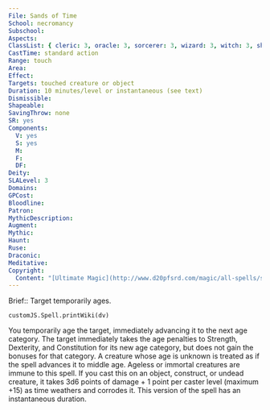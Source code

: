 ```yaml
---
File: Sands of Time
School: necromancy
Subschool: 
Aspects: 
ClassList: { cleric: 3, oracle: 3, sorcerer: 3, wizard: 3, witch: 3, shaman: 4, occultist: 3, psychic: 3, spiritualist: 3 }
CastTime: standard action
Range: touch
Area: 
Effect: 
Targets: touched creature or object
Duration: 10 minutes/level or instantaneous (see text)
Dismissible: 
Shapeable: 
SavingThrow: none
SR: yes
Components:
  V: yes
  S: yes
  M: 
  F: 
  DF: 
Deity: 
SLALevel: 3
Domains: 
GPCost: 
Bloodline: 
Patron: 
MythicDescription: 
Augment: 
Mythic: 
Haunt: 
Ruse: 
Draconic: 
Meditative: 
Copyright:
  Content: "[Ultimate Magic](http://www.d20pfsrd.com/magic/all-spells/s/sands-of-time)"
---
```

Brief:: Target temporarily ages.

```dataviewjs
customJS.Spell.printWiki(dv)
```

You temporarily age the target, immediately advancing it to the next age category. The target immediately takes the age penalties to Strength, Dexterity, and Constitution for its new age category, but does not gain the bonuses for that category.  A creature whose age is unknown is treated as if the spell advances it to middle age. Ageless or immortal creatures are immune to this spell.  If you cast this on an object, construct, or undead creature, it takes 3d6 points of damage + 1 point per caster level (maximum +15) as time weathers and corrodes it. This version of the spell has an instantaneous duration.
